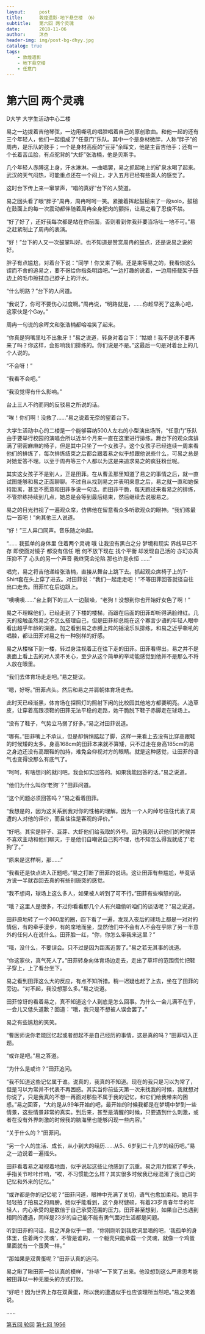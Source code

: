 ```yaml
---
layout:     post
title:      敦煌遗影·地下悬空楼 （6）
subtitle:   第六回 两个灵魂
date:       2018-11-06
author:     沐杰
header-img: img/post-bg-dhyy.jpg
catalog: true
tags:
    - 敦煌遗影
    - 地下悬空楼
    - 任意门
---
```

# 第六回 两个灵魂

D大学 大学生活动中心二楼

易之一边拨着吉他琴弦，一边用嘶吼的唱腔唱着自己的原创歌曲。和他一起的还有三个年轻人，他们一起组成了“任意门”乐队。其中一个是身材微胖，人称“胖子”的周冉，是乐队的鼓手；一个是身材高瘦的“豆芽”余晖文，他是主音吉他手；还有一个长着苦瓜脸，有点驼背的“大虾”张浩楠，他是贝斯手。

几个年轻人赤膊这上身，汗水淋淋。一曲唱罢，易之抓起地上的矿泉水喝了起来。武汉的天气闷热，可能重点还在一个闷上，才入五月已经有些蒸人的感觉了。

这时台下传上来一窜掌声，“唱的真好”台下的人赞道。

易之回头看了眼“胖子”周冉，周冉呵呵一笑。紧接着挥起鼓槌来了一段solo，鼓槌在鼓面上的每一次震动都伴随着周冉全身肥肉的颤抖，让易之看了忍俊不禁。

“好了好了，还好我每次都是站在你前面，否则看到你我非要当场吐一地不可。”易之赶紧制止了周冉的表演。

“好！”台下的人又一次鼓掌叫好。也不知道是赞赏周冉的鼓点，还是说易之说的好。

胖子有点尴尬，对着台下说：“同学！你又来了啊。还是来等易之的，我看你这么锲而不舍的追易之，要不哥给你指条明路吧。”一边打趣的说着，一边用搭载架子鼓边上的毛巾擦拭自己脖子上的汗水。

“什么明路？”台下的人问道。

“我说了，你可不要伤心过度啊。”周冉说，“明路就是，……你趁早死了这条心吧，这家伙是个Gay。”

周冉一句说的余晖文和张浩楠都哈哈笑了起来。

“你真是狗嘴里吐不出象牙！”易之说道，转身对着台下：“姑娘！我不是说不要再来了吗？你这样，会影响我们排练的。你们说是不是。”这最后一句是对着台上的几个人说的。

“不会呀！”

“我看不会吧。”

“我没觉得有什么影响。”

台上三人不约而同的反驳易之所说的话。

“唉！你们啊！没救了……”易之说着无奈的望着台下。

大学生活动中心的二楼是一个能够容纳500人左右的小型演出场所，“任意门”乐队由于要举行校园的演唱会所以近半个月来一直在这里进行排练。舞台下的观众席排满了密密麻麻的椅子，但是其中只坐了一个女孩子。这个女孩子已经连续一周来看他们的排练了，每次排练结束之后都会跟着易之似乎想跟他说些什么，可易之总是对她爱答不理。以至于周冉等三个人都以为这是来追求易之的疯狂粉丝呢。

其实这女孩子不是别人，正是田菲。在从曹孟那里知道了易之的事情之后，就一直试图能够和易之正面聊聊。不过自从找到易之并表明来意之后，易之就一直和她保持距离，甚至不愿意和田菲多说一句话。而田菲干脆，每天跑过来看易之的排练，不管排练持续到几点，她总是会等到最后结束，然后继续去说服易之。

易之的目光扫视了一遍观众席，仿佛他在留意看众多听歌观众的眼神。“我们练最后一首吧！”向其他三人说道。

“好！”三人异口同声。音乐随之响起。

“……
我孤单的身体里
住着两个灵魂
哦
让我没有黑白之分
梦境和现实
界线早已不存
即使面对镜子
都没有信任
哦
何不放下现在
找个平衡
却发现自己活的
亦幻亦真
压抑不了
心头的另一个声音
我终究会沦陷
那也许是永恒
……”

唱完，易之将吉他递给张浩楠，直接从舞台上跳下去。抓起观众席椅子上的T-Shirt套在头上穿了进去。对田菲说：“我们一起走走吧！”不等田菲回答就径自往出口走去。田菲忙在后边跟上。

“噢噢噢……”台上剩下的三人一边鼓噪，“老狗！没想到你也开始好女色了啊！”

易之不理睬他们，已经走到了下楼的楼梯，而跟在后面的田菲却听得满脸绯红。几天的接触虽然易之不怎么搭理自己，但是田菲却总能在这个寡言少语的年轻人眼中看出超乎年龄的深邃。加之看到易之赤膊上阵的摇滚乐队排练，和易之近乎嘶吼的唱腔，都让田菲对易之有一种别样的好感。

易之从楼梯下到一楼，转过身注视着正在往下走的田菲。田菲看得出，易之并不是表面上看上去的对人漠不关心，至少从这个简单的举动能感觉到他并不是那么不将人放在眼里。

“我们去体育场走走吧。”易之提议。

“嗯，好呀。”田菲点头。然后和易之并肩朝体育场走去。

此时天已经渐黑，体育场在探照灯的照射下闲的比校园其他地方都要明亮。人造草皮，让穿着高跟凉鞋的田菲无法平稳的走路，她干脆脱下鞋子赤脚走在球场上。

“没有了鞋子，气势立马弱了好多。”易之对田菲说道。

“哪有。”田菲嘴上不承认，但是却悄悄踮起了脚，这样一来看上去没有比穿高跟鞋的时候矮的太多。身高168cm的田菲本来就不算矮，只不过走在身高185cm的易之身边还没有高跟鞋的加持，难免会仰视对方的眼睛。就是这种感觉，让田菲的语气也变得没那么有底气了。

“呵呵，有啥想问的就问吧。我会如实回答的。如果我能回答的话。”易之说道。

“他们为什么叫你‘老狗’？”田菲问道。

“这个问题必须回答吗？”易之看着田菲。

“我想是的，因为这关系到我对你的性格的理解。因为一个人的绰号往往代表了周遭的人对他的评价，而且往往是客观的评价。”

“好吧。其实是胖子、豆芽、大虾他们给我取的外号。因为我刚认识他们的时候并不喜欢主动和他们聊天，于是他们自嘲说自己狗不理，也不知怎么得我就成了‘老狗’了。”

“原来是这样啊，那……”

“我看还是快点进入正题吧。”易之打断了田菲的说话。这让田菲有些尴尬，毕竟话方说一半就吞回去真的有些别唐突的感觉。

“我不想问，球场上这么多人，如果被人听到了可不行。”田菲有些嗔怒的说。

“哦？这里人是很多，不过你看看那几个人有兴趣偷听咱们的谈话呢？”易之说道。

田菲原地转了一个360度的圈，四下看了一遍，发现入夜后的球场上都是一对对的情侣，有的牵手漫步，有的席地而坐，显然他们中不会有人不会在乎除了另一半意外的任何人在说什么。田菲脸一红，“你，你怎么带我来这里？”

“哦，没什么，不要误会。只不过是因为距离近罢了。”易之若无其事的说道。

“你这家伙，真气死人了。”田菲转身向体育场边走去，走出了草坪的范围慌忙把鞋子穿上，上了看台坐下。

易之看到田菲这么大的反应，有点不知所措。稍一迟疑也赶了上去，坐在了田菲的旁边。“对不起，我没想那么多。”易之说道。

田菲惊讶的看着易之，真不知道这个人到底是怎么回事。为什么一会儿满不在乎，一会儿又低头道歉？回道：“哦，我只是不想被人误会罢了。”

易之有些尴尬的笑笑。

“曹医师说你老能回忆起或者想起不是自己经历的事情，这是真的吗？”田菲切入正题。

“或许是吧。”易之答道。

“为什么是或许？”田菲追问。

“我不知道这些记忆属于谁。说真的，我真的不知道。现在的我只是习以为常了，但是习以为常并不代表不再困惑。其实当你前些天第一次来找我的时候，我就想对你说了，只是我真的不想一再面对那些不属于我的记忆，和它们给我带来的困惑。”易之回答，“大约是从99年开始的吧，最开始的时候我都是在梦境中梦到一些情景，这些情景非常的真实。到后来，甚至是清醒的时候，只要遇到什么刺激，或者在没有外界刺激的时候我的脑海里也能够闪现一些内容。”

“关于什么的？”田菲问。

“另一个人的生活、成长，从小到大的经历……从5、6岁到二十几岁的经历吧。”易之一边说着一遍摇头。

田菲看着易之凝视着地面，似乎说起这些让他感到了沉重。易之用力捏紧了拳头，手指关节咔咔作响，“唉，不习惯能怎么样？其实很多时候我已经混淆了我自己的记忆和外来的记忆。”

“或许都是你的记忆呢？”田菲问道，眼神中充满了关切，语气也愈加柔和。她用手轻轻拍了拍易之的肩膀。她似乎能看到，这个身材健硕，有着23岁青春年华的年轻人，内心承受的是数倍于自己承受范围的压力。田菲甚至想到，如果自己也遇到相同的遭遇，同样是23岁的自己能不能有勇气面对生活都是问题。

听到田菲的问话，易之浑身似乎一颤，“你刚刚听到我歌词里唱的吧，‘我孤单的身体里，住着两个灵魂’，不管是谁的，一个躯壳只能承载一个灵魂，就像一个鸡蛋里面就有一个蛋黄一样。”

“那如果是双黄蛋呢？”田菲认真的追问。

易之瞅了瞅田菲一脸认真的模样，“扑哧”一下笑了出来。他没想到这么严肃思考能被田菲以一种无厘头的方式打败。

“好吧！因为世界上存在双黄蛋，所以我的遭遇似乎也应该理所当然吧。”易之笑着说。

……

[第五回 轮回](http://www.jianshu.com/p/9cf016ccef36)
[第七回 1956](http://www.jianshu.com/p/f081ff2f9433)
